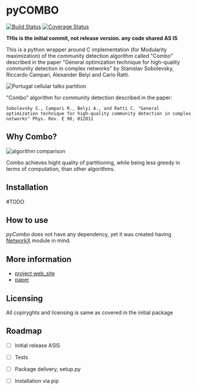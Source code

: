 # pyCOMBO
[![Build Status](https://travis-ci.org/Casyfill/pyCOMBO.svg?branch=master)](https://travis-ci.org/Casyfill/pyCOMBO)
[![Coverage Status](https://coveralls.io/repos/github/Casyfill/pyCombo/badge.svg?branch=master)](https://coveralls.io/github/Casyfill/pyCombo?branch=master)

**THis is the initial commit, not release version. any code shared AS IS**

This is a python wrapper around C implementation (for Modularity maximization) of the community detection algorithm called "Combo" described in the paper "General optimization technique for high-quality community detection in complex networks" by Stanislav Sobolevsky, Riccardo Campari, Alexander Belyi and Carlo Ratti.

![Portugal cellular talks partition](http://senseable.mit.edu/community_detection/img/portugal_img.png)

"Combo" algorithm for community detection  described in the paper:

	Sobolevsky S., Campari R., Belyi A., and Ratti C. "General optimization technique for high-quality community detection in complex networks" Phys. Rev. E 90, 012811

## Why Combo?

![algorithm comparison](http://senseable.mit.edu/community_detection/img/plot_yoon_01.png)

Combo achieves hight quality of partitioning, while being less greedy in terms of computation, than other algorithms.

## Installation

#TODO

## How to use

*pyCombo* does not have any dependency, yet it was created having [NetworkX](https://networkx.github.io/) module in mind.


## More information

- [project web_site](http://senseable.mit.edu/community_detection/)
- [paper](http://journals.aps.org/pre/abstract/10.1103/PhysRevE.90.012811)

## Licensing
All copiryghts and licensing is same as covered in the initial package

## Roadmap

- [ ] Initial release ASIS
- [ ] Tests
- [ ] Package delivery, setup.py
- [ ] Installation via pip

